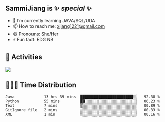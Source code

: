 ## SammiJiang is  ✨ _special_ ✨ 


- 🌱 I’m currently learning JAVA/SQL/UDA
- 📫 How to reach me: xjiang1221@gmail.com
- 😄 Pronouns: She/Her
- ⚡ Fun fact: EDG NB
## 👾 Activities 

![](https://github-readme-stats.vercel.app/api?username=SammiJiang&theme=gruvbox )

## 👩🏼‍💻 Time Distribution 

<!--START_SECTION:waka-->

```text
Java             13 hrs 39 mins  ███████████████████████░░   92.38 %
Python           55 mins         █▓░░░░░░░░░░░░░░░░░░░░░░░   06.23 %
Text             7 mins          ▒░░░░░░░░░░░░░░░░░░░░░░░░   00.89 %
GitIgnore file   2 mins          ░░░░░░░░░░░░░░░░░░░░░░░░░   00.33 %
XML              1 min           ░░░░░░░░░░░░░░░░░░░░░░░░░   00.16 %
```

<!--END_SECTION:waka-->
